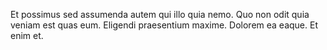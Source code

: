 Et possimus sed assumenda autem qui illo quia nemo. Quo non odit quia veniam est quas eum. Eligendi praesentium maxime. Dolorem ea eaque. Et enim et.